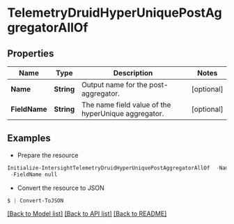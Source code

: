 # TelemetryDruidHyperUniquePostAggregatorAllOf
## Properties

Name | Type | Description | Notes
------------ | ------------- | ------------- | -------------
**Name** | **String** | Output name for the post-aggregator. | [optional] 
**FieldName** | **String** | The name field value of the hyperUnique aggregator. | [optional] 

## Examples

- Prepare the resource
```powershell
Initialize-IntersightTelemetryDruidHyperUniquePostAggregatorAllOf  -Name null `
 -FieldName null
```

- Convert the resource to JSON
```powershell
$ | Convert-ToJSON
```

[[Back to Model list]](../README.md#documentation-for-models) [[Back to API list]](../README.md#documentation-for-api-endpoints) [[Back to README]](../README.md)

